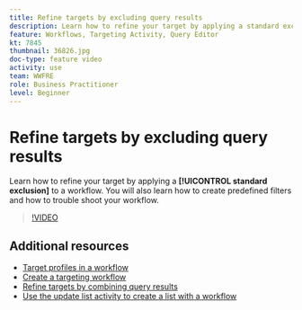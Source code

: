 ```yaml
---
title: Refine targets by excluding query results
description: Learn how to refine your target by applying a standard exclusion to a workflow. You will also learn how to create predefined filters and how to trouble shoot your workflow.
feature: Workflows, Targeting Activity, Query Editor
kt: 7845
thumbnail: 36826.jpg
doc-type: feature video
activity: use
team: WWFRE
role: Business Practitioner
level: Beginner
---
```


# Refine targets by excluding query results

Learn how to refine your target by applying a **[!UICONTROL standard exclusion]** to a workflow. You will also learn how to create predefined filters and how to trouble shoot your workflow.

>[!VIDEO](https://video.tv.adobe.com/v/36826?quality=12)

## Additional resources

* [Target profiles in a workflow](/help/profile-management/target-profiles-in-a-workflow.md)
* [Create a targeting workflow](/help/process-management/create-a-targeting-workflow.md)
* [Refine targets by combining query results](/help/process-management/refine-targets-by-combining-query-results.md)
* [Use the update list activity to create a list with a workflow](/help/process-management/use-the-update-list-activity.md)
